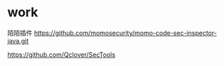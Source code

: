 # work

陌陌插件
https://github.com/momosecurity/momo-code-sec-inspector-java.git

https://github.com/Qclover/SecTools

